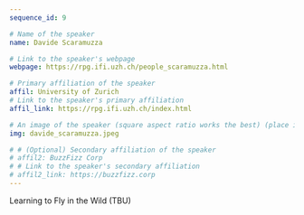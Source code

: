 ```yaml
---
sequence_id: 9

# Name of the speaker
name: Davide Scaramuzza

# Link to the speaker's webpage
webpage: https://rpg.ifi.uzh.ch/people_scaramuzza.html

# Primary affiliation of the speaker
affil: University of Zurich
# Link to the speaker's primary affiliation
affil_link: https://rpg.ifi.uzh.ch/index.html

# An image of the speaker (square aspect ratio works the best) (place in the `assets/img/speakers` directory)
img: davide_scaramuzza.jpeg

# # (Optional) Secondary affiliation of the speaker
# affil2: BuzzFizz Corp
# # Link to the speaker's secondary affiliation 
# affil2_link: https://buzzfizz.corp
---
```


<!-- Whatever you write below will show up as the speaker's bio -->

Learning to Fly in the Wild (TBU)

